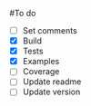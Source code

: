 #To do
- [ ] Set comments
- [x] Build
- [x] Tests
- [x] Examples
- [ ] Coverage
- [ ] Update readme
- [ ] Update version